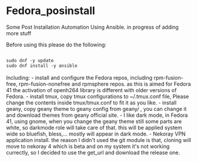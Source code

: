 # Fedora_posinstall
Some Post Installation Automation Using Ansible. in progress of adding more stuff

Before using this please do the following:

<code>
sudo dnf -y update
sudo dnf install -y ansible
</code>
<br>
Including:
- install and configure the Fedora repos, including rpm-fusion-free, rpm-fusion-nonefree and rpmsphere repos. as this is aimed for Fedora 41 the activation of openh264 library is different with older versions of Fedora.
- install tmux, copy tmux configurations to ~/.tmux.conf file, Please change the contents inside tmux/tmux.conf to fit it as you like.
- install geany, copy geany theme to geany config from geany/ , you can change it and download themes from geany official site.
- I like dark mode, in Fedora 41, using gnome, when you change the geany theme still some parts are white, so darkmode role will take care of that. this will be applied system wide so bluefish, bless,... mostly will appear in dark mode.
- Nekoray VPN application install. the reason I didn't used the git module is that, cloning will move to nekoray 4 which is beta and on my system it's not working currectly, so I decided to use the get_url and download the release one.
